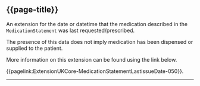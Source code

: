 ## {{page-title}}

An extension for the date or datetime that the medication described in the `MedicationStatement` was last requested/prescribed.

The presence of this data does not imply medication has been dispensed or supplied to the patient.

More information on this extension can be found using the link below.

{{pagelink:ExtensionUKCore-MedicationStatementLastissueDate-050}}.

---